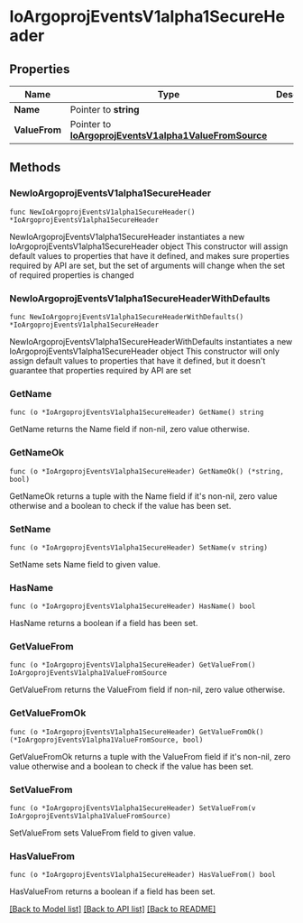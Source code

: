 # IoArgoprojEventsV1alpha1SecureHeader

## Properties

Name | Type | Description | Notes
------------ | ------------- | ------------- | -------------
**Name** | Pointer to **string** |  | [optional] 
**ValueFrom** | Pointer to [**IoArgoprojEventsV1alpha1ValueFromSource**](IoArgoprojEventsV1alpha1ValueFromSource.md) |  | [optional] 

## Methods

### NewIoArgoprojEventsV1alpha1SecureHeader

`func NewIoArgoprojEventsV1alpha1SecureHeader() *IoArgoprojEventsV1alpha1SecureHeader`

NewIoArgoprojEventsV1alpha1SecureHeader instantiates a new IoArgoprojEventsV1alpha1SecureHeader object
This constructor will assign default values to properties that have it defined,
and makes sure properties required by API are set, but the set of arguments
will change when the set of required properties is changed

### NewIoArgoprojEventsV1alpha1SecureHeaderWithDefaults

`func NewIoArgoprojEventsV1alpha1SecureHeaderWithDefaults() *IoArgoprojEventsV1alpha1SecureHeader`

NewIoArgoprojEventsV1alpha1SecureHeaderWithDefaults instantiates a new IoArgoprojEventsV1alpha1SecureHeader object
This constructor will only assign default values to properties that have it defined,
but it doesn't guarantee that properties required by API are set

### GetName

`func (o *IoArgoprojEventsV1alpha1SecureHeader) GetName() string`

GetName returns the Name field if non-nil, zero value otherwise.

### GetNameOk

`func (o *IoArgoprojEventsV1alpha1SecureHeader) GetNameOk() (*string, bool)`

GetNameOk returns a tuple with the Name field if it's non-nil, zero value otherwise
and a boolean to check if the value has been set.

### SetName

`func (o *IoArgoprojEventsV1alpha1SecureHeader) SetName(v string)`

SetName sets Name field to given value.

### HasName

`func (o *IoArgoprojEventsV1alpha1SecureHeader) HasName() bool`

HasName returns a boolean if a field has been set.

### GetValueFrom

`func (o *IoArgoprojEventsV1alpha1SecureHeader) GetValueFrom() IoArgoprojEventsV1alpha1ValueFromSource`

GetValueFrom returns the ValueFrom field if non-nil, zero value otherwise.

### GetValueFromOk

`func (o *IoArgoprojEventsV1alpha1SecureHeader) GetValueFromOk() (*IoArgoprojEventsV1alpha1ValueFromSource, bool)`

GetValueFromOk returns a tuple with the ValueFrom field if it's non-nil, zero value otherwise
and a boolean to check if the value has been set.

### SetValueFrom

`func (o *IoArgoprojEventsV1alpha1SecureHeader) SetValueFrom(v IoArgoprojEventsV1alpha1ValueFromSource)`

SetValueFrom sets ValueFrom field to given value.

### HasValueFrom

`func (o *IoArgoprojEventsV1alpha1SecureHeader) HasValueFrom() bool`

HasValueFrom returns a boolean if a field has been set.


[[Back to Model list]](../README.md#documentation-for-models) [[Back to API list]](../README.md#documentation-for-api-endpoints) [[Back to README]](../README.md)


